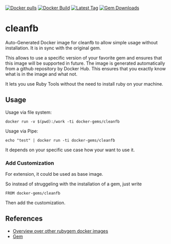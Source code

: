 [![Docker pulls](https://img.shields.io/docker/pulls/rubygem/cleanfb.svg)](https://hub.docker.com/r/rubygem/cleanfb/)
[![Docker Build](https://img.shields.io/docker/automated/rubygem/cleanfb.svg)](https://hub.docker.com/r/rubygem/cleanfb/)
[![Latest Tag](https://img.shields.io/github/tag/docker-rubygem/cleanfb.svg)](https://hub.docker.com/r/rubygem/cleanfb/)
[![Gem Downloads](https://img.shields.io/gem/dt/cleanfb.svg)](https://rubygems.org/gems/cleanfb/)
# cleanfb

Auto-Generated Docker image for cleanfb to allow simple usage without installation.
It is in sync with the original gem.

This allows to use a specific version of your favorite gem and ensures that this image will be supported in future.
The image is generated automatically from a github repository by Docker Hub.
This ensures that you exactly know what is in the image and what not.

It lets you use Ruby Tools without the need to install ruby on your machine.

## Usage

Usage via file system:

`docker run -v $(pwd):/work -ti docker-gems/cleanfb`

Usage via Pipe:

`echo "test" | docker run -ti docker-gems/cleanfb`

It depends on your specific use case how your want to use it.

### Add Customization

For extension, it could be used as base image.

So instead of struggeling with the installation of a gem, just write

`FROM docker-gems/cleanfb`

Then add the customization.

## References

 - [Overview over other rubygem docker images](https://github.com/thinkbot/docker-rubygem)
 - [Gem](https://rubygems.org/gems/cleanfb/)
